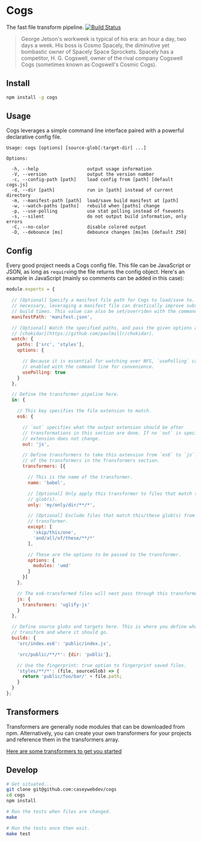 # Cogs

The fast file transform pipeline. [![Build Status](https://secure.travis-ci.org/caseywebdev/cogs.png)](http://travis-ci.org/caseywebdev/cogs)

> George Jetson's workweek is typical of his era: an hour a day, two days a
> week. His boss is Cosmo Spacely, the diminutive yet bombastic owner of Spacely
> Space Sprockets. Spacely has a competitor, H. G. Cogswell, owner of the rival
> company Cogswell Cogs (sometimes known as Cogswell's Cosmic Cogs).

## Install


```bash
npm install -g cogs
```

## Usage

Cogs leverages a simple command line interface paired with a powerful
declarative config file.

```
Usage: cogs [options] [source-glob[:target-dir] ...]

Options:

  -h, --help                  output usage information
  -V, --version               output the version number
  -c, --config-path [path]    load config from [path] [default cogs.js]
  -d, --dir [path]            run in [path] instead of current directory
  -m, --manifest-path [path]  load/save build manifest at [path]
  -w, --watch-paths [paths]   rebuild when [paths] change
  -p, --use-polling           use stat polling instead of fsevents
  -s, --silent                do not output build information, only errors
  -C, --no-color              disable colored output
  -D, --debounce [ms]         debounce changes [ms]ms [default 250]
```

## Config

Every good project needs a Cogs config file. This file can be JavaScript or
JSON, as long as `require`ing the file returns the config object. Here's an
example in JavaScript (mainly so comments can be added in this case):

```js
module.exports = {

  // [Optional] Specify a manifest file path for Cogs to load/save to. While not
  // necessary, leveraging a manifest file can drastically improve subsequent
  // build times. This value can also be set/overriden with the command line.
  manifestPath: 'manifest.json',

  // [Optional] Watch the specified paths, and pass the given options along to
  // [chokidar](https://github.com/paulmillr/chokidar).
  watch: {
    paths: ['src', 'styles'],
    options: {

      // Because it is essential for watching over NFS, `usePolling` can be
      // enabled with the command line for convenience.
      usePolling: true
    }
  },

  // Define the transformer pipeline here.
  in: {

    // This key specifies the file extension to match.
    es6: {

      // `out` specifies what the output extension should be after
      // transformations in this section are done. If no `out` is specified, the
      // extension does not change.
      out: 'js',

      // Define transformers to take this extension from `es6` to `js`. See all
      // of the transformers in the Transformers section.
      transformers: [{

        // This is the name of the transformer.
        name: 'babel',

        // [Optional] Only apply this transformer to files that match this/these
        // glob(s).
        only: 'my/only/dir/**/*',

        // [Optional] Exclude files that match this/these glob(s) from this
        // transformer.
        except: [
          'skip/this/one',
          'and/all/of/these/**/*'
        ],

        // These are the options to be passed to the transformer.
        options: {
          modules: 'umd'
        }
      }]
    },

    // The es6-transformed files will next pass through this transformer.
    js: {
      transformers: 'uglify-js'
    }
  },

  // Define source globs and targets here. This is where you define what to
  // transform and where it should go.
  builds: {
    'src/index.es6': 'public/index.js',

    'src/public/**/*': {dir: 'public'},

    // Use the fingerprint: true option to fingerprint saved files.
    'styles/**/*': (file, sourceGlob) => {
      return 'public/foo/bar/' + file.path;
    }
  }
};
```

## Transformers

Transformers are generally node modules that can be downloaded from npm.
Alternatively, you can create your own transformers for your projects and
reference them in the transformers array.

[Here are some transformers to get you started](https://github.com/search?q=cogs-transformers&type=Repositories)

## Develop

```bash
# Get situated...
git clone git@github.com:caseywebdev/cogs
cd cogs
npm install

# Run the tests when files are changed.
make

# Run the tests once then exit.
make test
```
